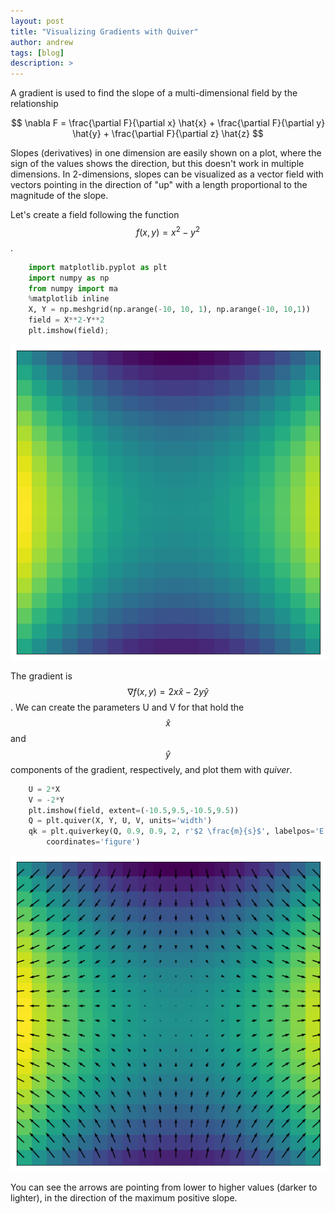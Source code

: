 ```yaml
---
layout: post
title: "Visualizing Gradients with Quiver"
author: andrew
tags: [blog]
description: >
---
```



A gradient is used to find the slope of a multi-dimensional field by the relationship

$$
\nabla F = \frac{\partial F}{\partial x} \hat{x} + \frac{\partial F}{\partial y} \hat{y} + \frac{\partial F}{\partial z} \hat{z}
$$

Slopes (derivatives) in one dimension are easily shown on a plot, where the sign of the values shows the direction, but this doesn't work in multiple dimensions.  In 2-dimensions, slopes can be visualized as a vector field with vectors pointing in the direction of "up" with a length proportional to the magnitude of the slope.

Let's create a field following the function $$f(x,y) = x^2 - y^2$$.

~~~py
    import matplotlib.pyplot as plt
    import numpy as np
    from numpy import ma
    %matplotlib inline
    X, Y = np.meshgrid(np.arange(-10, 10, 1), np.arange(-10, 10,1))
    field = X**2-Y**2
    plt.imshow(field);
~~~

<p align="center">
<img src="/public/img/Field.png?raw=true" alt="Field"/>
</p>


The gradient is $$\nabla f(x,y) = 2x \hat{x} - 2y \hat{y}$$.  We can create the parameters U and V for that hold the $$\hat{x}$$ and $$\hat{y}$$ components of the gradient, respectively, and plot them with *quiver*.

~~~py
    U = 2*X
    V = -2*Y
    plt.imshow(field, extent=(-10.5,9.5,-10.5,9.5))
    Q = plt.quiver(X, Y, U, V, units='width')
    qk = plt.quiverkey(Q, 0.9, 0.9, 2, r'$2 \frac{m}{s}$', labelpos='E',
        coordinates='figure')
~~~

<p align="center">
<img src="/public/img/Vector_Field_Overlay.png?raw=true" alt="Vector Field"/>
</p>

You can see the arrows are pointing from lower to higher values (darker to lighter), in the direction of the maximum positive slope.
